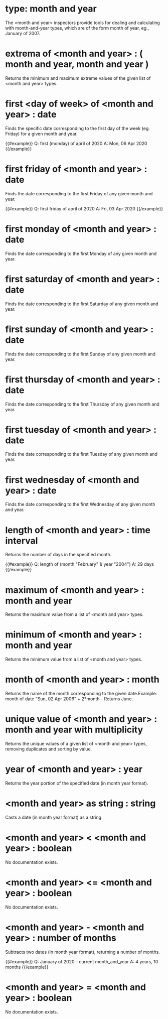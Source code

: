 # type: month and year

The &lt;month and year&gt; inspectors provide tools for dealing and calculating with month-and-year types, which are of the form month of year, eg., January of 2007.

# extrema of &lt;month and year&gt; : ( month and year, month and year )

Returns the minimum and maximum extreme values of the given list of &lt;month and year&gt; types.

# first &lt;day of week&gt; of &lt;month and year&gt; : date

Finds the specific date corresponding to the first day of the week (eg. Friday) for a given month and year.

{{#example}}
Q: first (monday) of april of 2020
A: Mon, 06 Apr 2020
{{/example}}

# first friday of &lt;month and year&gt; : date

Finds the date corresponding to the first Friday of any given month and year.

{{#example}}
Q: first friday of april of 2020
A: Fri, 03 Apr 2020
{{/example}}

# first monday of &lt;month and year&gt; : date

Finds the date corresponding to the first Monday of any given month and year.

# first saturday of &lt;month and year&gt; : date

Finds the date corresponding to the first Saturday of any given month and year.

# first sunday of &lt;month and year&gt; : date

Finds the date corresponding to the first Sunday of any given month and year.

# first thursday of &lt;month and year&gt; : date

Finds the date corresponding to the first Thursday of any given month and year.

# first tuesday of &lt;month and year&gt; : date

Finds the date corresponding to the first Tuesday of any given month and year.

# first wednesday of &lt;month and year&gt; : date

Finds the date corresponding to the first Wednesday of any given month and year.

# length of &lt;month and year&gt; : time interval

Returns the number of days in the specified month.

{{#example}}
Q: length of (month "February" & year "2004")
A: 29 days
{{/example}}

# maximum of &lt;month and year&gt; : month and year

Returns the maximum value from a list of &lt;month and year&gt; types.

# minimum of &lt;month and year&gt; : month and year

Returns the minimum value from a list of &lt;month and year&gt; types.

# month of &lt;month and year&gt; : month

Returns the name of the month corresponding to the given date.Example: month of date "Sun, 02 Apr 2006" + 2*month - Returns June.

# unique value of &lt;month and year&gt; : month and year with multiplicity

Returns the unique values of a given list of &lt;month and year&gt; types, removing duplicates and sorting by value.

# year of &lt;month and year&gt; : year

Returns the year portion of the specified date (in month year format).

# &lt;month and year&gt; as string : string

Casts a date (in month year format) as a string.

# &lt;month and year&gt; &lt; &lt;month and year&gt; : boolean

No documentation exists.

# &lt;month and year&gt; &lt;= &lt;month and year&gt; : boolean

No documentation exists.

# &lt;month and year&gt; - &lt;month and year&gt; : number of months

Subtracts two dates (in month year format), returning a number of months.

{{#example}}
Q: January of 2020 - current month_and_year
A: 4 years, 10 months
{{/example}}

# &lt;month and year&gt; = &lt;month and year&gt; : boolean

No documentation exists.

